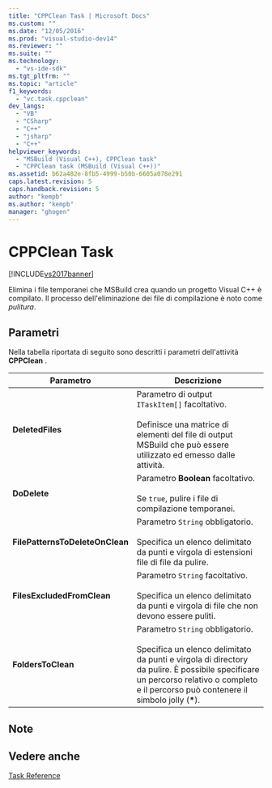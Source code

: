 ```yaml
---
title: "CPPClean Task | Microsoft Docs"
ms.custom: ""
ms.date: "12/05/2016"
ms.prod: "visual-studio-dev14"
ms.reviewer: ""
ms.suite: ""
ms.technology: 
  - "vs-ide-sdk"
ms.tgt_pltfrm: ""
ms.topic: "article"
f1_keywords: 
  - "vc.task.cppclean"
dev_langs: 
  - "VB"
  - "CSharp"
  - "C++"
  - "jsharp"
  - "C++"
helpviewer_keywords: 
  - "MSBuild (Visual C++), CPPClean task"
  - "CPPClean task (MSBuild (Visual C++))"
ms.assetid: b62a482e-8fb5-4999-b50b-6605a078e291
caps.latest.revision: 5
caps.handback.revision: 5
author: "kempb"
ms.author: "kempb"
manager: "ghogen"
---
```

# CPPClean Task
[!INCLUDE[vs2017banner](../code-quality/includes/vs2017banner.md)]

Elimina i file temporanei che MSBuild crea quando un progetto Visual C\+\+ è compilato.  Il processo dell'eliminazione dei file di compilazione è noto come *pulitura*.  
  
## Parametri  
 Nella tabella riportata di seguito sono descritti i parametri dell'attività **CPPClean** .  
  
|Parametro|Descrizione|  
|---------------|-----------------|  
|**DeletedFiles**|Parametro di output `ITaskItem[]` facoltativo.<br /><br /> Definisce una matrice di elementi del file di output MSBuild che può essere utilizzato ed emesso dalle attività.|  
|**DoDelete**|Parametro **Boolean** facoltativo.<br /><br /> Se `true`, pulire i file di compilazione temporanei.|  
|**FilePatternsToDeleteOnClean**|Parametro `String` obbligatorio.<br /><br /> Specifica un elenco delimitato da punti e virgola di estensioni file di file da pulire.|  
|**FilesExcludedFromClean**|Parametro `String` facoltativo.<br /><br /> Specifica un elenco delimitato da punti e virgola di file che non devono essere puliti.|  
|**FoldersToClean**|Parametro `String` obbligatorio.<br /><br /> Specifica un elenco delimitato da punti e virgola di directory da pulire.  È possibile specificare un percorso relativo o completo e il percorso può contenere il simbolo jolly \(**\***\).|  
  
## Note  
  
## Vedere anche  
 [Task Reference](../msbuild/msbuild-task-reference.md)